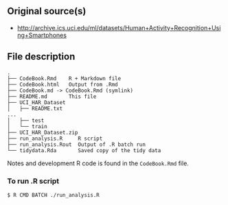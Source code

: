 

## Original source(s)

- http://archive.ics.uci.edu/ml/datasets/Human+Activity+Recognition+Using+Smartphones


## File description

``` {text}
.
├── CodeBook.Rmd    R + Markdown file 
├── CodeBook.html   Output from .Rmd
├── CodeBook.md -> CodeBook.Rmd (symlink)
├── README.md       This file
├── UCI_HAR_Dataset
│   ├── README.txt
...
│   ├── test
│   └── train
├── UCI_HAR_Dataset.zip
├── run_analysis.R     R script
├── run_analysis.Rout  Output of .R batch run
└── tidydata.Rda       Saved copy of the tidy data
```


Notes and development R code is found in the `CodeBook.Rmd` file.

### To run .R script

``` {bash}
$ R CMD BATCH ./run_analysis.R
```

